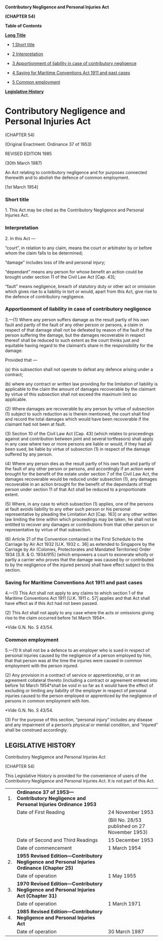 **Contributory Negligence and Personal Injuries Act**

**(CHAPTER 54)**

**Table of Contents**

[**Long Title**](#Contributory-Negligence-and-Personal-Injuries-Act)

- [1 Short title](#Short-title)

- [2 Interpretation](#Interpretation)

- [3 Apportionment of liability in case of contributory negligence](#Apportionment-of-liability-in-case-of-contributory-negligence)

- [4 Saving for Maritime Conventions Act 1911 and past cases](#Saving-for-Maritime-Conventions-Act-1911-and-past-cases)

- [5 Common employment](#Common-employment)

[**Legislative History**](#Legislative-History)

# Contributory Negligence and Personal Injuries Act

(CHAPTER 54)

(Original Enactment: Ordinance 37 of 1953)

REVISED EDITION 1985

(30th March 1987)

An Act relating to contributory negligence and for purposes connected therewith and to abolish the defence of common employment.

[1st March 1954]

### Short title

1\. This Act may be cited as the Contributory Negligence and Personal Injuries Act.

### Interpretation

2\. In this Act —

“court”, in relation to any claim, means the court or arbitrator by or before whom the claim falls to be determined;

“damage” includes loss of life and personal injury;

“dependant” means any person for whose benefit an action could be brought under section 11 of the Civil Law Act [Cap. 43];

“fault” means negligence, breach of statutory duty or other act or omission which gives rise to a liability in tort or would, apart from this Act, give rise to the defence of contributory negligence.

### Apportionment of liability in case of contributory negligence

3\.—(1) Where any person suffers damage as the result partly of his own fault and partly of the fault of any other person or persons, a claim in respect of that damage shall not be defeated by reason of the fault of the person suffering the damage, but the damages recoverable in respect thereof shall be reduced to such extent as the court thinks just and equitable having regard to the claimant’s share in the responsibility for the damage:

Provided that —

(a) this subsection shall not operate to defeat any defence arising under a contract;

(b) where any contract or written law providing for the limitation of liability is applicable to the claim the amount of damages recoverable by the claimant by virtue of this subsection shall not exceed the maximum limit so applicable.

(2) Where damages are recoverable by any person by virtue of subsection (1) subject to such reduction as is therein mentioned, the court shall find and record the total damages which would have been recoverable if the claimant had not been at fault.

(3) Section 10 of the Civil Law Act [Cap. 43] (which relates to proceedings against and contribution between joint and several tortfeasors) shall apply in any case where two or more persons are liable or would, if they had all been sued, be liable by virtue of subsection (1) in respect of the damage suffered by any person.

(4) Where any person dies as the result partly of his own fault and partly of the fault of any other person or persons, and accordingly if an action were brought for the benefit of the estate under section 7 of the Civil Law Act, the damages recoverable would be reduced under subsection (1), any damages recoverable in an action brought for the benefit of the dependants of that person under section 11 of that Act shall be reduced to a proportionate extent.

(5) Where, in any case to which subsection (1) applies, one of the persons at fault avoids liability to any other such person or his personal representative by pleading the Limitation Act [Cap. 163] or any other written law limiting the time within which proceedings may be taken, he shall not be entitled to recover any damages or contributions from that other person or representative by virtue of that subsection.

(6) Article 21 of the Convention contained in the First Schedule to the Carriage by Air Act 1932 [U.K. 1932 c. 36] as extended to Singapore by the Carriage by Air (Colonies, Protectorates and Mandated Territories) Order 1934 [S.R. & O. 1934/915] (which empowers a court to exonerate wholly or partly a carrier who proves that the damage was caused by or contributed to by the negligence of the injured person) shall have effect subject to this section.

### Saving for Maritime Conventions Act 1911 and past cases

4\.—(1) This Act shall not apply to any claims to which section 1 of the Maritime Conventions Act 1911 [U.K. 1911 c. 57] applies and that Act shall have effect as if this Act had not been passed.

(2) This Act shall not apply to any case where the acts or omissions giving rise to the claim occurred before 1st March 1954\*.

\*Vide G.N. No. S 43/54.

### Common employment

5\.—(1) It shall not be a defence to an employer who is sued in respect of personal injuries caused by the negligence of a person employed by him, that that person was at the time the injuries were caused in common employment with the person injured.

(2) Any provision in a contract of service or apprenticeship, or in an agreement collateral thereto (including a contract or agreement entered into before 1st March 1954\*shall be void in so far as it would have the effect of excluding or limiting any liability of the employer in respect of personal injuries caused to the person employed or apprenticed by the negligence of persons in common employment with him.

\*Vide G.N. No. S 43/54.

(3) For the purpose of this section, “personal injury” includes any disease and any impairment of a person’s physical or mental condition, and “injured” shall be construed accordingly.

## LEGISLATIVE HISTORY

Contributory Negligence and Personal Injuries Act

(CHAPTER 54)

This Legislative History is provided for the convenience of users of the Contributory Negligence and Personal Injuries Act. It is not part of this Act.

||||
|:-|:-|:-|
|1.|**Ordinance 37 of 1953—Contributory Negligence and Personal Injuries Ordinance 1953**|
||Date of First Reading|24 November 1953|
|||(Bill No. 28/53 published on 27 November 1953)|
||Date of Second and Third Readings|15 December 1953|
||Date of commencement|1 March 1954|
|2.|**1955 Revised Edition—Contributory Negligence and Personal Injuries Ordinance (Chapter 25)**|
||Date of operation|1 May 1955|
|3.|**1970 Revised Edition—Contributory Negligence and Personal Injuries Act (Chapter 31)**|
||Date of operation|1 March 1971|
|4.|**1985 Revised Edition—Contributory Negligence and Personal Injuries Act**|
||Date of operation|30 March 1987|
